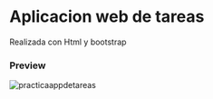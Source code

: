 # Aplicacion web de tareas 
 Realizada con Html y bootstrap
 
### Preview 
![practicaappdetareas](https://user-images.githubusercontent.com/68793541/98431273-71f5d500-2079-11eb-8da5-e12df7b546bb.jpg)


